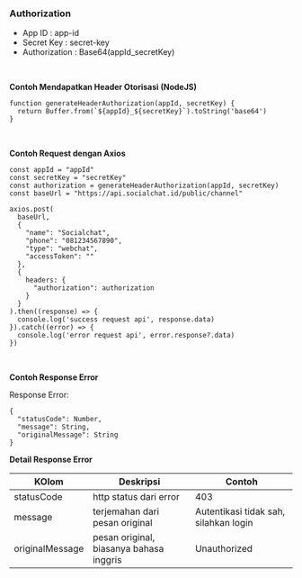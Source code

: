 ### Authorization

- App ID : app-id
- Secret Key : secret-key
- Authorization : Base64(appId_secretKey)

<br>

**Contoh Mendapatkan Header Otorisasi (NodeJS)**

```
function generateHeaderAuthorization(appId, secretKey) {
  return Buffer.from(`${appId}_${secretKey}`).toString('base64')
}
```

<br>

**Contoh Request dengan Axios**

```
const appId = "appId"
const secretKey = "secretKey"
const authorization = generateHeaderAuthorization(appId, secretKey)
const baseUrl = "https://api.socialchat.id/public/channel"

axios.post(
  baseUrl,
  {
    "name": "Socialchat",
    "phone": "081234567890",
    "type": "webchat",
    "accessToken": ""
  },
  {
    headers: {
      "authorization": authorization
    }
  }
).then((response) => {
  console.log('success request api', response.data)
}).catch((error) => {
  console.log('error request api', error.response?.data)
})

```

<br>

**Contoh Response Error**

Response Error:

```
{
  "statusCode": Number,
  "message": String,
  "originalMessage": String
}
```

**Detail Response Error**

| KOlom           | Deskripsi                               | Contoh                                |
| --------------- | --------------------------------------- | ------------------------------------- |
| statusCode      | http status dari error                  | 403                                   |
| message         | terjemahan dari pesan original          | Autentikasi tidak sah, silahkan login |
| originalMessage | pesan original, biasanya bahasa inggris | Unauthorized                          |
